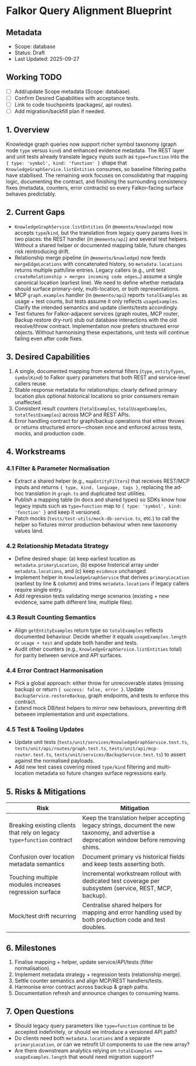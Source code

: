 # Falkor Query Alignment Blueprint

## Metadata

- Scope: database
- Status: Draft
- Last Updated: 2025-09-27

## Working TODO

- [ ] Add/update Scope metadata (Scope: database).
- [ ] Confirm Desired Capabilities with acceptance tests.
- [ ] Link to code touchpoints (packages/, api routes).
- [ ] Add migration/backfill plan if needed.

## 1. Overview
Knowledge graph queries now support richer symbol taxonomy (graph node `type` versus `kind`) and enhanced evidence metadata. The REST layer and unit tests already translate legacy inputs such as `type=function` into the `{ type: 'symbol', kind: 'function' }` shape that `KnowledgeGraphService.listEntities` consumes, so baseline filtering paths have stabilised. The remaining work focuses on consolidating that mapping logic, documenting the contract, and finishing the surrounding consistency fixes (metadata, counters, error contracts) so every Falkor-facing surface behaves predictably.

## 2. Current Gaps
- `KnowledgeGraphService.listEntities` (in `@memento/knowledge`) now accepts `type`/`kind`, but the translation from legacy query params lives in two places: the REST handler (in `@memento/api`) and several test helpers. Without a shared helper or documented mapping table, future changes risk reintroducing drift.
- Relationship merge pipeline (in `@memento/knowledge`) now feeds `mergeEdgeLocations` with concatenated history, so `metadata.locations` returns multiple path/line entries. Legacy callers (e.g., unit test `createRelationship > merges incoming code edges…`) assume a single canonical location (earliest line). We need to define whether metadata should surface primary-only, multi-location, or both representations.
- MCP `graph.examples` handler (in `@memento/api`) reports `totalExamples` as usage + test counts, but tests assume it only reflects `usageExamples`. Clarify the intended semantics and update clients/tests accordingly.
- Test fixtures for Falkor-adjacent services (graph routes, MCP router, Backup restore dry-run) stub out database interactions with the old resolve/throw contract. Implementation now prefers structured error objects. Without harmonising these expectations, unit tests will continue failing even after code fixes.

## 3. Desired Capabilities
1. A single, documented mapping from external filters (`type`, `entityTypes`, `symbolKind`) to Falkor query parameters that both REST and service-level callers reuse.
2. Stable response metadata for relationships: clearly defined primary location plus optional historical locations so prior consumers remain unaffected.
3. Consistent result counters (`totalExamples`, `totalUsageExamples`, `totalTestExamples`) across MCP and REST APIs.
4. Error handling contract for graph/backup operations that either throws or returns structured errors—chosen once and enforced across tests, mocks, and production code.

## 4. Workstreams
### 4.1 Filter & Parameter Normalisation
- Extract a shared helper (e.g., `mapEntityFilters`) that receives REST/MCP inputs and returns `{ type, kind, language, tags }`, replacing the ad-hoc translation in `graph.ts` and duplicated test utilities.
- Publish a mapping table (in docs and shared types) so SDKs know how legacy inputs such as `type=function` map to `{ type: 'symbol', kind: 'function' }` and keep it versioned.
- Patch mocks (`tests/test-utils/mock-db-service.ts`, etc.) to call the helper so fixtures mirror production behaviour when new taxonomy values land.

### 4.2 Relationship Metadata Strategy
- Define desired shape: (a) keep earliest location as `metadata.primaryLocation`, (b) expose historical array under `metadata.locations`, and (c) keep `evidence` unchanged.
- Implement helper in `KnowledgeGraphService` that derives `primaryLocation` (earliest by line & column) and trims `metadata.locations` if legacy callers require single entry.
- Add regression tests validating merge scenarios (existing + new evidence, same path different line, multiple files).

### 4.3 Result Counting Semantics
- Align `getEntityExamples` return type so `totalExamples` reflects documented behaviour. Decide whether it equals `usageExamples.length` or `usage + test` and update both handler and tests.
- Audit other counters (e.g., `KnowledgeGraphService.listEntities` total) for parity between service and API surfaces.

### 4.4 Error Contract Harmonisation
- Pick a global approach: either throw for unrecoverable states (missing backup) or return `{ success: false, error }`. Update `BackupService.restoreBackup`, graph endpoints, and tests to enforce this contract.
- Extend mock DB/test helpers to mirror new behaviours, preventing drift between implementation and unit expectations.

### 4.5 Test & Tooling Updates
- Update unit tests (`tests/unit/services/KnowledgeGraphService.test.ts`, `tests/unit/api/routes/graph.test.ts`, `tests/unit/api/mcp-router.test.ts`, `tests/unit/services/BackupService.test.ts`) to assert against the normalised payloads.
- Add new test cases covering mixed `type/kind` filtering and multi-location metadata so future changes surface regressions early.

## 5. Risks & Mitigations
| Risk | Mitigation |
| --- | --- |
| Breaking existing clients that rely on legacy `type=function` contract | Keep the translation helper accepting legacy strings, document the new taxonomy, and advertise a deprecation window before removing shims. |
| Confusion over location metadata semantics | Document primary vs historical fields and keep tests asserting both. |
| Touching multiple modules increases regression surface | Incremental workstream rollout with dedicated test coverage per subsystem (service, REST, MCP, backup). |
| Mock/test drift recurring | Centralise shared helpers for mapping and error handling used by both production code and test doubles. |

## 6. Milestones
1. Finalise mapping + helper, update service/API/tests (filter normalisation).
2. Implement metadata strategy + regression tests (relationship merge).
3. Settle counter semantics and align MCP/REST handlers/tests.
4. Harmonise error contract across backup & graph paths.
5. Documentation refresh and announce changes to consuming teams.

## 7. Open Questions
- Should legacy query parameters like `type=function` continue to be accepted indefinitely, or should we introduce a versioned API path?
- Do clients need both `metadata.locations` and a separate `primaryLocation`, or can we retrofit UI components to use the new array?
- Are there downstream analytics relying on `totalExamples === usageExamples.length` that would need migration support?
